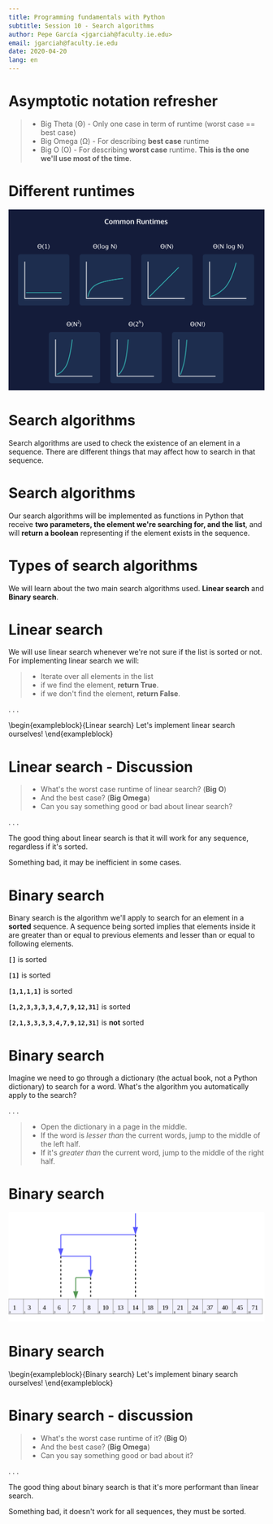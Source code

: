 ```yaml
---
title: Programming fundamentals with Python
subtitle: Session 10 - Search algorithms
author: Pepe García <jgarciah@faculty.ie.edu>
email: jgarciah@faculty.ie.edu
date: 2020-04-20
lang: en
---
```


# Asymptotic notation refresher

>- Big Theta (Θ) - Only one case in term of runtime (worst case == best case)
>- Big Omega (Ω) - For describing **best case** runtime
>- Big O (O) - For describing **worst case** runtime. **This is the one we'll use most of the time**.

# Different runtimes

![](./img/runtimes.png)

# Search algorithms

Search algorithms are used to check the existence of an element in a sequence.
There are different things that may affect how to search in that sequence.

# Search algorithms

Our search algorithms will be implemented as functions in Python that receive
**two parameters, the element we're searching for, and the list**, and will **return
a boolean** representing if the element exists in the sequence.

# Types of search algorithms

We will learn about the two main search algorithms used.  **Linear search** and
**Binary search**.

# Linear search

We will use linear search whenever we're not sure if the list is sorted or not.
For implementing linear search we will:

>- Iterate over all elements in the list
>- if we find the element, **return True**.
>- if we don't find the element, **return False**.

. . .

\begin{exampleblock}{Linear search}
Let's implement linear search ourselves!
\end{exampleblock}

# Linear search - Discussion

>- What's the worst case runtime of linear search? (**Big O**)
>- And the best case? (**Big Omega**)
>- Can you say something good or bad about linear search?

. . .

The good thing about linear search is that it will work for any sequence,
regardless if it's sorted.

Something bad, it may be inefficient in some cases.

# Binary search

Binary search is the algorithm we'll apply to search for an element in a
**sorted** sequence.  A sequence being sorted implies that elements inside it
are greater than or equal to previous elements and lesser than or equal to
following elements.

**`[]`** is sorted

**`[1]`** is sorted

**`[1,1,1,1]`** is sorted

**`[1,2,3,3,3,3,4,7,9,12,31]`** is sorted

**`[2,1,3,3,3,3,4,7,9,12,31]`** is **not** sorted

# Binary search

Imagine we need to go through a dictionary (the actual book, not a Python
dictionary) to search for a word.  What's the algorithm you automatically apply
to the search?

. . .

>- Open the dictionary in a page in the middle.
>- If the word is _lesser than_ the current words, jump to the middle of the left half.
>- If it's _greater than_ the current word, jump to the middle of the right half.

# Binary search

![](./img/binary_search.png)

# Binary search

\begin{exampleblock}{Binary search}
Let's implement binary search ourselves!
\end{exampleblock}

# Binary search - discussion


>- What's the worst case runtime of it? (**Big O**)
>- And the best case? (**Big Omega**)
>- Can you say something good or bad about it?

. . .

The good thing about binary search is that it's more performant than linear search.

Something bad, it doesn't work for all sequences, they must be sorted.